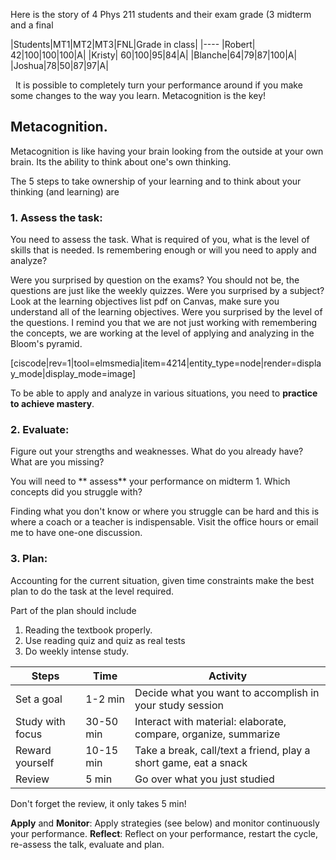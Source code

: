 Here is the story of 4 Phys 211 students and their exam grade (3 midterm and a final

|Students|MT1|MT2|MT3|FNL|Grade in class|
|----
|Robert| 42|100|100|100|A|
|Kristy| 60|100|95|84|A|
|Blanche|64|79|87|100|A|
|Joshua|78|50|87|97|A|

<lrndesign-sidenote label="Instructor Note" icon="bookmark" bg-color="#c2e5f2">
  It is possible to completely turn your performance around if you make some changes to the way you learn. Metacognition is the key!
</lrndesign-sidenote>


## Metacognition. 

Metacognition is like having your brain looking from the outside at your own brain. Its the ability to think about one's own thinking.

The 5 steps to take ownership of your learning and to think about your thinking (and learning) are

### **1. Assess the task**: 

You need to assess the task. What is required of you, what is the level of skills that is needed. Is remembering enough or will you need to apply and analyze?

Were you surprised by question on the exams? You should not be, the questions are just like the weekly quizzes. Were you surprised by a subject? Look at the learning objectives list pdf on Canvas, make sure you understand all of the learning objectives. Were you surprised by the level of the questions. I remind you that we are not just working with remembering the concepts, we are working at the level of applying and analyzing in the Bloom's pyramid. 

[ciscode|rev=1|tool=elmsmedia|item=4214|entity_type=node|render=display_mode|display_mode=image] 

To be able to apply and analyze in various situations, you need to **practice to achieve mastery**. 


### 2. **Evaluate**: 
Figure out your strengths and weaknesses. What do you already have? What are you missing?

<lrndesign-sidenote label="Instructor Note" icon="bookmark" bg-color="#c2e5f2">
You will need to ** assess** your performance on midterm 1. Which concepts did you struggle with? 
</lrndesign-sidenote>

Finding what you don't know or where you struggle can be hard and this is where a coach or a teacher is indispensable. Visit the office hours or email me to have one-one discussion. 

### 3. **Plan**: 

Accounting for the current situation, given time constraints make the best plan to do the task at the level required.

Part of the plan should include 
1. Reading the textbook properly. 
2. Use reading quiz and quiz as real tests
3. Do weekly intense study. 

Steps|Time|Activity|
|---|---|---|
|Set a goal| 1-2 min| Decide what you want to accomplish in your study session|
|Study with focus|30-50 min| Interact with material: elaborate, compare, organize, summarize|
|Reward yourself| 10-15 min| Take a break, call/text a friend, play a short game, eat a snack|
|Review| 5 min| Go over what you just studied

Don't forget the review, it only takes 5 min!


**Apply** and **Monitor**: Apply strategies (see below) and monitor continuously your performance.
**Reflect**: Reflect on your performance, restart the cycle, re-assess the talk, evaluate and plan.